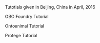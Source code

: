 Tutotials given in Beijing, China in April, 2016

OBO Foundry Tutorial

Ontoanimal Tutorial

Protege Tutorial
